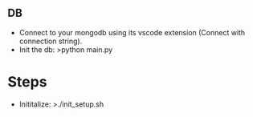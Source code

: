 ## DB
- Connect to your mongodb using its vscode extension (Connect with connection string).
- Init the db: >python main.py

# Steps
- Inititalize: >./init_setup.sh